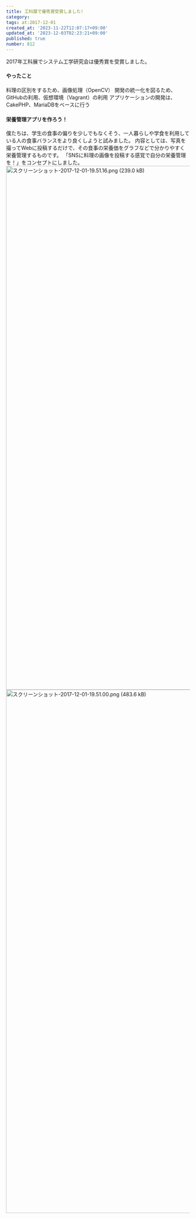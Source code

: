 ```yaml
---
title: 工科展で優秀賞受賞しました!
category:
tags: at:2017-12-01
created_at: '2023-11-22T12:07:17+09:00'
updated_at: '2023-12-03T02:23:21+09:00'
published: true
number: 812
---
```


2017年工科展でシステム工学研究会は優秀賞を受賞しました。

#### やったこと

料理の区別をするため、画像処理（OpenCV）
開発の統一化を図るため、GitHubの利用、仮想環境（Vagrant）の利用
アプリケーションの開発は、CakePHP、MariaDBをベースに行う

#### 栄養管理アプリを作ろう！

僕たちは、学生の食事の偏りを少しでもなくそう、一人暮らしや学食を利用している人の食事バランスをより良くしようと試みました。
内容としては、写真を撮ってWebに投稿するだけで、その食事の栄養価をグラフなどで分かりやすく栄養管理するものです。
「SNSに料理の画像を投稿する感覚で自分の栄養管理を！」をコンセプトにしました。
<img width="1432" alt="スクリーンショット-2017-12-01-19.51.16.png (239.0 kB)" src="https://img.esa.io/uploads/production/attachments/19973/2023/11/22/129607/05812aaa-faee-437c-87ea-77e33fbc7be0.png">
<img width="1431" alt="スクリーンショット-2017-12-01-19.51.00.png (483.6 kB)" src="https://img.esa.io/uploads/production/attachments/19973/2023/11/22/129607/fec71791-a4ba-4e1c-ae3c-40536c3b9adf.png">

